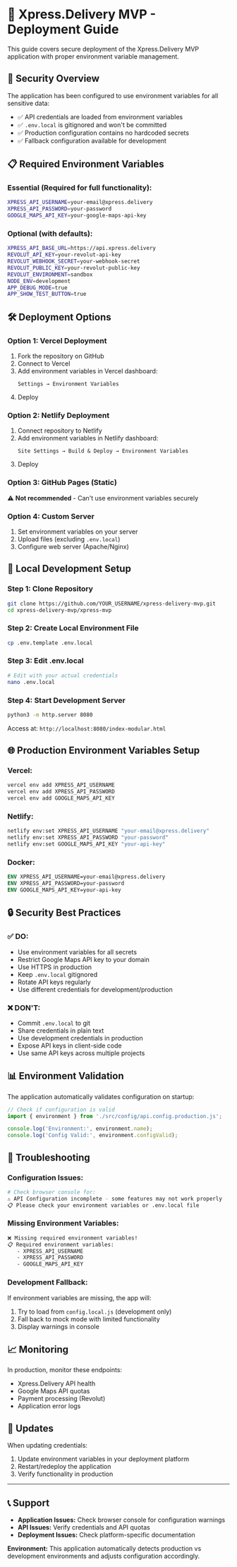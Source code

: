 # 🚀 Xpress.Delivery MVP - Deployment Guide

This guide covers secure deployment of the Xpress.Delivery MVP application with proper environment variable management.

## 🔐 Security Overview

The application has been configured to use environment variables for all sensitive data:
- ✅ API credentials are loaded from environment variables
- ✅ `.env.local` is gitignored and won't be committed
- ✅ Production configuration contains no hardcoded secrets
- ✅ Fallback configuration available for development

## 📋 Required Environment Variables

### **Essential (Required for full functionality):**
```bash
XPRESS_API_USERNAME=your-email@xpress.delivery
XPRESS_API_PASSWORD=your-password
GOOGLE_MAPS_API_KEY=your-google-maps-api-key
```

### **Optional (with defaults):**
```bash
XPRESS_API_BASE_URL=https://api.xpress.delivery
REVOLUT_API_KEY=your-revolut-api-key
REVOLUT_WEBHOOK_SECRET=your-webhook-secret
REVOLUT_PUBLIC_KEY=your-revolut-public-key
REVOLUT_ENVIRONMENT=sandbox
NODE_ENV=development
APP_DEBUG_MODE=true
APP_SHOW_TEST_BUTTON=true
```

## 🛠️ Deployment Options

### **Option 1: Vercel Deployment**
1. Fork the repository on GitHub
2. Connect to Vercel
3. Add environment variables in Vercel dashboard:
   ```
   Settings → Environment Variables
   ```
4. Deploy

### **Option 2: Netlify Deployment**
1. Connect repository to Netlify
2. Add environment variables in Netlify dashboard:
   ```
   Site Settings → Build & Deploy → Environment Variables
   ```
3. Deploy

### **Option 3: GitHub Pages (Static)**
⚠️ **Not recommended** - Can't use environment variables securely

### **Option 4: Custom Server**
1. Set environment variables on your server
2. Upload files (excluding `.env.local`)
3. Configure web server (Apache/Nginx)

## 🔧 Local Development Setup

### **Step 1: Clone Repository**
```bash
git clone https://github.com/YOUR_USERNAME/xpress-delivery-mvp.git
cd xpress-delivery-mvp/xpress-mvp
```

### **Step 2: Create Local Environment File**
```bash
cp .env.template .env.local
```

### **Step 3: Edit .env.local**
```bash
# Edit with your actual credentials
nano .env.local
```

### **Step 4: Start Development Server**
```bash
python3 -m http.server 8080
```

Access at: `http://localhost:8080/index-modular.html`

## 🌐 Production Environment Variables Setup

### **Vercel:**
```bash
vercel env add XPRESS_API_USERNAME
vercel env add XPRESS_API_PASSWORD  
vercel env add GOOGLE_MAPS_API_KEY
```

### **Netlify:**
```bash
netlify env:set XPRESS_API_USERNAME "your-email@xpress.delivery"
netlify env:set XPRESS_API_PASSWORD "your-password"
netlify env:set GOOGLE_MAPS_API_KEY "your-api-key"
```

### **Docker:**
```dockerfile
ENV XPRESS_API_USERNAME=your-email@xpress.delivery
ENV XPRESS_API_PASSWORD=your-password
ENV GOOGLE_MAPS_API_KEY=your-api-key
```

## 🔒 Security Best Practices

### **✅ DO:**
- Use environment variables for all secrets
- Restrict Google Maps API key to your domain
- Use HTTPS in production
- Keep `.env.local` gitignored
- Rotate API keys regularly
- Use different credentials for development/production

### **❌ DON'T:**
- Commit `.env.local` to git
- Share credentials in plain text
- Use development credentials in production
- Expose API keys in client-side code
- Use same API keys across multiple projects

## 📊 Environment Validation

The application automatically validates configuration on startup:

```javascript
// Check if configuration is valid
import { environment } from './src/config/api.config.production.js';

console.log('Environment:', environment.name);
console.log('Config Valid:', environment.configValid);
```

## 🚨 Troubleshooting

### **Configuration Issues:**
```bash
# Check browser console for:
⚠️ API Configuration incomplete - some features may not work properly
📋 Please check your environment variables or .env.local file
```

### **Missing Environment Variables:**
```bash
❌ Missing required environment variables!
📋 Required environment variables:
   - XPRESS_API_USERNAME
   - XPRESS_API_PASSWORD 
   - GOOGLE_MAPS_API_KEY
```

### **Development Fallback:**
If environment variables are missing, the app will:
1. Try to load from `config.local.js` (development only)
2. Fall back to mock mode with limited functionality
3. Display warnings in console

## 📈 Monitoring

In production, monitor these endpoints:
- Xpress.Delivery API health
- Google Maps API quotas
- Payment processing (Revolut)
- Application error logs

## 🔄 Updates

When updating credentials:
1. Update environment variables in your deployment platform
2. Restart/redeploy the application
3. Verify functionality in production

---

## 📞 Support

- **Application Issues:** Check browser console for configuration warnings
- **API Issues:** Verify credentials and API quotas
- **Deployment Issues:** Check platform-specific documentation

**Environment:** This application automatically detects production vs development environments and adjusts configuration accordingly.